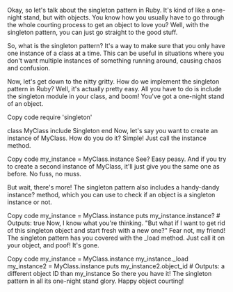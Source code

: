 Okay, so let's talk about the singleton pattern in Ruby. It's kind of like a one-night stand, but with objects. You know how you usually have to go through the whole courting process to get an object to love you? Well, with the singleton pattern, you can just go straight to the good stuff.

So, what is the singleton pattern? It's a way to make sure that you only have one instance of a class at a time. This can be useful in situations where you don't want multiple instances of something running around, causing chaos and confusion.

Now, let's get down to the nitty gritty. How do we implement the singleton pattern in Ruby? Well, it's actually pretty easy. All you have to do is include the singleton module in your class, and boom! You've got a one-night stand of an object.

Copy code
require 'singleton'

class MyClass
  include Singleton
end
Now, let's say you want to create an instance of MyClass. How do you do it? Simple! Just call the instance method.

Copy code
my_instance = MyClass.instance
See? Easy peasy. And if you try to create a second instance of MyClass, it'll just give you the same one as before. No fuss, no muss.

But wait, there's more! The singleton pattern also includes a handy-dandy instance? method, which you can use to check if an object is a singleton instance or not.

Copy code
my_instance = MyClass.instance
puts my_instance.instance? # Outputs: true
Now, I know what you're thinking. "But what if I want to get rid of this singleton object and start fresh with a new one?" Fear not, my friend! The singleton pattern has you covered with the _load method. Just call it on your object, and poof! It's gone.

Copy code
my_instance = MyClass.instance
my_instance._load
my_instance2 = MyClass.instance
puts my_instance2.object_id # Outputs: a different object ID than my_instance
So there you have it! The singleton pattern in all its one-night stand glory. Happy object courting!

